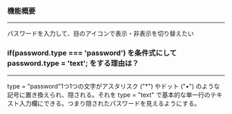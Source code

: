 ### 機能概要
***
パスワードを入力して、目のアイコンで表示・非表示を切り替えたい  
###  if(password.type === 'password') を条件式にして password.type     = 'text'; をする理由は？
***

type = "password"1つ1つの文字がアスタリスク ("*") やドット ("•") のような記号に置き換えられ、隠される。それを
type = "text" で基本的な単一行のテキスト入力欄にできる。つまり隠されたパスワードを見えるようにする。

